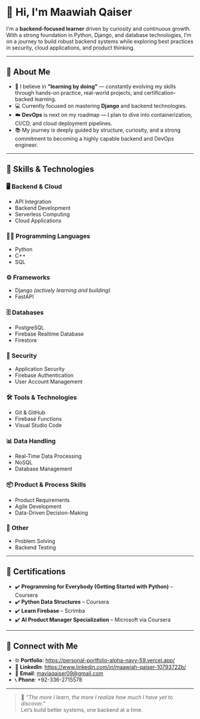 # 👋 Hi, I'm Maawiah Qaiser

I'm a **backend-focused learner** driven by curiosity and continuous growth. With a strong foundation in Python, Django, and database technologies, I’m on a journey to build robust backend systems while exploring best practices in security, cloud applications, and product thinking.

---

## 🚀 About Me

- 🧠 I believe in **"learning by doing"** — constantly evolving my skills through hands-on practice, real-world projects, and certification-backed learning.
- 💻 Currently focused on mastering **Django** and backend technologies.
- ☁️ **DevOps** is next on my roadmap — I plan to dive into containerization, CI/CD, and cloud deployment pipelines.
- 📚 My journey is deeply guided by structure, curiosity, and a strong commitment to becoming a highly capable backend and DevOps engineer.

---

## 🔧 Skills & Technologies

### 🖥 Backend & Cloud
- API Integration  
- Backend Development  
- Serverless Computing  
- Cloud Applications  

### 👨‍💻 Programming Languages
- Python  
- C++  
- SQL  

### ⚙ Frameworks
- Django *(actively learning and building)*  
- FastAPI  

### 🗄 Databases
- PostgreSQL  
- Firebase Realtime Database  
- Firestore  

### 🔐 Security
- Application Security  
- Firebase Authentication  
- User Account Management  

### 🛠 Tools & Technologies
- Git & GitHub  
- Firebase Functions  
- Visual Studio Code  

### 📊 Data Handling
- Real-Time Data Processing  
- NoSQL  
- Database Management  

### 📦 Product & Process Skills
- Product Requirements  
- Agile Development  
- Data-Driven Decision-Making  

### 🧩 Other
- Problem Solving  
- Backend Testing  

---

## 📜 Certifications

- ✔️ **Programming for Everybody (Getting Started with Python)** – Coursera  
- ✔️ **Python Data Structures** – Coursera  
- ✔️ **Learn Firebase** – Scrimba  
- ✔️ **AI Product Manager Specialization** – Microsoft via Coursera  

---

## 🔗 Connect with Me

- 🌐 **Portfolio**: https://personal-portfolio-alpha-navy-59.vercel.app/
- 💼 **LinkedIn**:  https://www.linkedin.com/in/maawiah-qaiser-10793722b/
- 📧 **Email**: maviaqaiser09@gmail.com
- 📞 **Phone**: +92-336-2715578

---

> 🧭 *“The more I learn, the more I realize how much I have yet to discover.”*  
> Let’s build better systems, one backend at a time.

